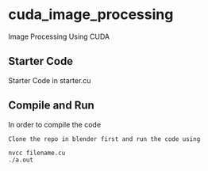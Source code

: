 # cuda_image_processing
Image Processing Using CUDA

## Starter Code

Starter Code in starter.cu

## Compile and Run

In order to compile the code 

```
Clone the repo in blender first and run the code using

nvcc filename.cu
./a.out
```